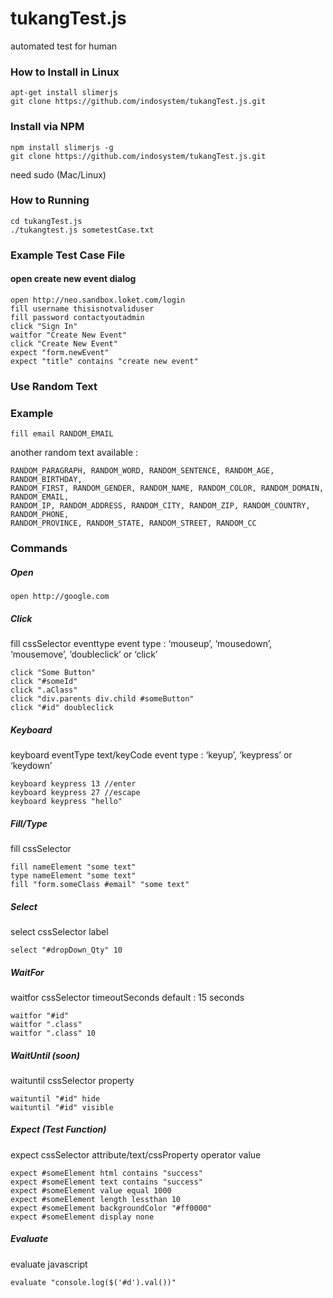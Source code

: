 # tukangTest.js
automated test for human

### How to Install in Linux
```
apt-get install slimerjs
git clone https://github.com/indosystem/tukangTest.js.git
```

### Install via NPM
```
npm install slimerjs -g
git clone https://github.com/indosystem/tukangTest.js.git
```
need sudo (Mac/Linux)

### How to Running
```
cd tukangTest.js
./tukangtest.js sometestCase.txt
```

### Example Test Case File

#### open create new event dialog
```
open http://neo.sandbox.loket.com/login
fill username thisisnotvaliduser
fill password contactyoutadmin
click "Sign In"
waitfor "Create New Event"
click "Create New Event"
expect "form.newEvent"
expect "title" contains "create new event"
```

### Use Random Text
### Example
```
fill email RANDOM_EMAIL
```
another random text available :

```
RANDOM_PARAGRAPH, RANDOM_WORD, RANDOM_SENTENCE, RANDOM_AGE, RANDOM_BIRTHDAY,
RANDOM_FIRST, RANDOM_GENDER, RANDOM_NAME, RANDOM_COLOR, RANDOM_DOMAIN, RANDOM_EMAIL,
RANDOM_IP, RANDOM_ADDRESS, RANDOM_CITY, RANDOM_ZIP, RANDOM_COUNTRY, RANDOM_PHONE,
RANDOM_PROVINCE, RANDOM_STATE, RANDOM_STREET, RANDOM_CC
```

### Commands
##### Open

```
open http://google.com
```

##### Click
fill cssSelector eventtype
event type : ‘mouseup’, ‘mousedown’, ‘mousemove’, ‘doubleclick’ or ‘click’

```
click "Some Button"
click "#someId"
click ".aClass"
click "div.parents div.child #someButton"
click "#id" doubleclick
```

##### Keyboard
keyboard eventType text/keyCode
event type : ‘keyup’, ‘keypress’ or ‘keydown’

```
keyboard keypress 13 //enter
keyboard keypress 27 //escape
keyboard keypress "hello"
```

##### Fill/Type
fill cssSelector

```
fill nameElement "some text"
type nameElement "some text"
fill "form.someClass #email" "some text"
```


##### Select
select cssSelector label

```
select "#dropDown_Qty" 10
```

##### WaitFor
waitfor cssSelector timeoutSeconds
default : 15 seconds

```
waitfor "#id"
waitfor ".class"
waitfor ".class" 10
```

##### WaitUntil (soon)
waituntil cssSelector property

```
waituntil "#id" hide
waituntil "#id" visible
```

##### Expect (Test Function)
expect cssSelector attribute/text/cssProperty operator value

```
expect #someElement html contains "success"
expect #someElement text contains "success"
expect #someElement value equal 1000
expect #someElement length lessthan 10
expect #someElement backgroundColor "#ff0000"
expect #someElement display none
```

##### Evaluate
evaluate javascript

```
evaluate "console.log($('#d').val())"
```
